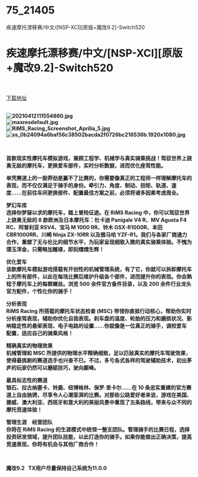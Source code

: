 # 75_21405
疾速摩托漂移赛/中文/[NSP-XCI][原版+魔改9.2]-Switch520
# 疾速摩托漂移赛/中文/[NSP-XCI][原版+魔改9.2]-Switch520
 <br/></br>
[下载地址](https://www.switch520.cc/article/21405 "下载地址")
<br/></br>

<p><strong><img title="20210412111554860.jpg" src="https://www.switch520.cc/muke_img/2021_08_19_2f9e2b79c79cd.jpg" alt="20210412111554860.jpg"></strong><br>
<strong><img title="maxresdefault.jpg" src="https://www.switch520.cc/muke_img/2021_08_19_693dd09eefbb6.jpg" alt="maxresdefault.jpg"></strong><br>
<strong><img title="RiMS_Racing_Screenshot_Aprilia_5.jpg" src="https://www.switch520.cc/muke_img/2021_08_19_a34fa03f4b47d.jpg" alt="RiMS_Racing_Screenshot_Aprilia_5.jpg"></strong><br>
<strong><img title="ss_0b24094a6baf56c38502bacda2f0726bc216536b.1920x1080.jpg" src="https://www.switch520.cc/muke_img/2021_08_19_3e664384cc729.jpg" alt="ss_0b24094a6baf56c38502bacda2f0726bc216536b.1920x1080.jpg">&nbsp;</strong></p>
<p>&nbsp;</p>
<p><strong>首款现实性摩托车模拟游戏，兼顾工程学、机械学与真实骑乘挑战！驾驭世界上骁勇无敌的摩托车，更换爱车部件，实时分析数据，进而优化座驾性能。</strong></p>
<p><strong>单凭赛道上的一股莽劲是赢不了比赛的，你需要像真正的工程师一样理解摩托车的表现，而不仅仅满足于骑手的身份。牵引力、角度、制动、扭矩、轨道、速度……在前往车间更换部件、配置最佳方案之前，必须将诸多因素考虑周全。</strong></p>
<p><strong>梦幻车库</strong><br>
<strong>选择你梦寐以求的摩托车，踏上冒险征途。在 RiMS Racing 中，你可以驾驭世界上骁勇无敌的 8 款欧洲及日本摩托车：杜卡迪 Panigale V4 R、MV Agusta F4 RC、阿普利亚 RSV4、宝马 M 1000 RR、铃木 GSX-R1000R、本田 CBR1000RR、川崎 Ninja ZX-10RR 以及雅马哈 YZF-R1。我们与各家厂商通力合作，重塑了无与伦比的细节水平，为玩家呈现细致入微的真实骑乘体验。不愧为璞玉浑金，只需略加雕琢，即刻熠熠生辉！</strong></p>
<p><strong>优化爱车</strong><br>
<strong>该款摩托车模拟游戏搭载有开创性的机械管理系统，有了它，你就可以拆卸摩托车上的所有部件，以此在每场比赛后维护升级各个部件，进而提升你的表现。你会熟稔于摩托车上的每颗螺丝。浏览 500 余件官方备件目录，以及 200 余件行业龙头 官方配件，个性化你的骑手！</strong></p>
<p><strong>分析表现</strong><br>
<strong>RiMS Racing 所搭载的摩托车状态检查 (MSC) 带领你直抵行动核心，帮助你实时分析座驾表现，辅助你优化自我表现。刹车盘的温度、轮胎的压力和磨损状况、影响稳定性的悬架表现、电子电路的设置……你就像是一位真正的骑手，调校爱车配置，适应自己的骑乘风格！</strong></p>
<p><strong>精确真实的物理效果</strong><br>
<strong>机械管理和 MSC 所提供的物理水平精确细致，足以匹敌真实的摩托车驾驶效果，使得最挑剔的赛道选手也兴奋不已。不过，多亏各式各样的驾驶辅助技术，初出茅庐的玩家仍然可以磨砺技巧，驶向巅峰。</strong></p>
<p><strong>最具标志性的赛道</strong><br>
<strong>银石、拉古纳塞卡、铃鹿、纽博格林、保罗·里卡尔……在 10 条忠实重建的官方赛道上自由驰骋，尽享令人心潮澎湃的比赛。对那些公路爱好者来说，游戏在美国、挪威、澳大利亚、西班牙和意大利的美丽风景中重现了五条路线，带来与众不同的摩托竞速体验！</strong></p>
<p><strong>管理生涯　经营团队</strong><br>
<strong>你将在 RiMS Racing 的生涯模式中统领一整支团队。管理骑手的比赛日程，选择投资研发领域，提升团队技能，以此打造你的骑手。如果你能做出正确决策，提高竞速表现，你将有机会与其他厂商合作！</strong></p>
<p>&nbsp;</p>
<p><strong>魔改9.2 &nbsp;&nbsp;TX用户尽量保持自己系统为11.0.0</strong></p>
